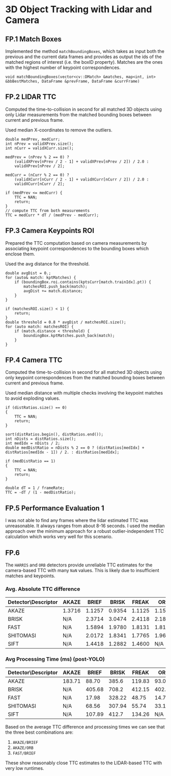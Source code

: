 # 3D Object Tracking with Lidar and Camera

## FP.1 Match Boxes
Implemented the method `matchBoundingBoxes`, which takes as input both the previous and the current data frames and provides as output the ids of the matched regions of interest (i.e. the boxID property). Matches are the ones with the highest number of keypoint correspondences.

```
void matchBoundingBoxes(vector<cv::DMatch> &matches, map<int, int> &bbBestMatches, DataFrame &prevFrame, DataFrame &currFrame)
```

## FP.2 LIDAR TTC

Computed the time-to-collision in second for all matched 3D objects using only Lidar measurements from the matched bounding boxes between current and previous frame.

Used median X-coordinates to remove the outliers.

```
double medPrev, medCurr;
int nPrev = validXPrev.size();
int nCurr = validXCurr.size();

medPrev = (nPrev % 2 == 0) ?
    (validXPrev[nPrev / 2 - 1] + validXPrev[nPrev / 2]) / 2.0 :
    validXPrev[nPrev / 2];

medCurr = (nCurr % 2 == 0) ?
    (validXCurr[nCurr / 2 - 1] + validXCurr[nCurr / 2]) / 2.0 :
    validXCurr[nCurr / 2];

if (medPrev <= medCurr) {
    TTC = NAN;
    return;
}
// compute TTC from both measurements
TTC = medCurr * dT / (medPrev - medCurr);
```

## FP.3 Camera Keypoints ROI
Prepared the TTC computation based on camera measurements by associating keypoint correspondences to the bounding boxes which enclose them. 

Used the avg distance for the threshold.
```
double avgDist = 0.;
for (auto& match: kptMatches) {
    if (boundingBox.roi.contains(kptsCurr[match.trainIdx].pt)) {
        matchesROI.push_back(match);
        avgDist += match.distance;
    }
}

if (matchesROI.size() < 1) {
    return;
}
double threshold = 0.8 * avgDist / matchesROI.size();
for (auto match: matchesROI) {
    if (match.distance < threshold) {
        boundingBox.kptMatches.push_back(match);
    }
}
```

## FP.4 Camera TTC

Computed the time-to-collision in second for all matched 3D objects using only keypoint correspondences from the matched bounding boxes between current and previous frame.


Used median distance with multiple checks involving the keypoint matches to avoid exploding values.


```
if (distRatios.size() == 0) 
{
    TTC = NAN;
    return;
}

sort(distRatios.begin(), distRatios.end());
int nDists = distRatios.size();
int medIdx = nDists / 2;
double medDistRatio = nDists % 2 == 0 ? (distRatios[medIdx] + distRatios[medIdx - 1]) / 2. : distRatios[medIdx];

if (medDistRatio == 1) 
{
    TTC = NAN;
    return;
}

double dT = 1 / frameRate;
TTC = -dT / (1 - medDistRatio);
```

## FP.5 Performance Evaluation 1

I was not able to find any frames where the lidar estimated TTC was unreasonable. It always ranges from about 8-16 seconds. I used the median approach over the minimum approach for a robust outlier-independent TTC calculation which works very well for this scenario. 

## FP.6

The `HARRIS` and `ORB` detectors provide unreliable TTC estimates for the camera-based TTC with many `NaN` values. This is likely due to insufficient matches and keypoints.

### Avg. Absolute TTC difference
|Detector\Descriptor|AKAZE|BRIEF|BRISK|FREAK|ORB|SIFT|
|---|---|---|---|---|---|---|
|AKAZE|1.3716|1.1257|0.9354|1.1125|1.1560|1.0170|
|BRISK|N/A|2.3714|3.0474|2.4118|2.1826|2.9566|
|FAST|N/A|1.5894|1.9780|1.8131|1.8117|1.6191|
|SHITOMASI|N/A|2.0172|1.8341|1.7765|1.9631|1.6689|
|SIFT|N/A|1.4418|1.2882|1.4600|N/A|1.2272|

### Avg Processing Time (ms) (post-YOLO)
|Detector\Descriptor|AKAZE|BRIEF|BRISK|FREAK|ORB|SIFT|
|---|---|---|---|---|---|---|
|AKAZE|183.71|88.70|385.6|119.83|93.01|176.58|
|BRISK|N/A|405.68|708.2|412.15|402.93|783.41|
|FAST|N/A|17.98|328.22|48.75|14.79|113.34|
|SHITOMASI|N/A|68.56|307.94|55.74|33.15|112.57|
|SIFT|N/A|107.89|412.7|134.26|N/A|262.35|

Based on the average TTC difference and processing times we can see that the three best combinations are:
1. `AKAZE/BRIEF`
2. `AKAZE/ORB`
3. `FAST/BRIEF`

These show reasonably close TTC estimates to the LIDAR-based TTC with very low runtimes.